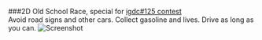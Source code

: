 ###2D Old School Race, special for [igdc#125 contest](http://igdc.ru/igdc_top.php?konkurs=125)  
Avoid road signs and other cars. Collect gasoline and lives. Drive as long as you can.
![Screenshot](http://www.gamedev.ru/files/images/109873_1439551110_1.gif)  

